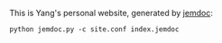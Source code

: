 This is Yang's personal website, generated by [jemdoc](http://jemdoc.jaboc.net/):

```
python jemdoc.py -c site.conf index.jemdoc
```
